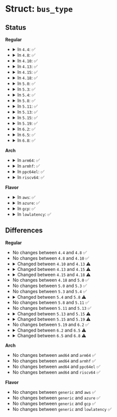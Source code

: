 # Struct: <code>bus_type</code>

## Status
<b>Regular</b>
<ul>
<li>
<details>
<summary>In <code>4.4</code>: ✅</summary>

```c
struct bus_type {
    const char *name;
    const char *dev_name;
    struct device *dev_root;
    struct device_attribute *dev_attrs;
    const struct attribute_group **bus_groups;
    const struct attribute_group **dev_groups;
    const struct attribute_group **drv_groups;
    int (*match)(struct device *, struct device_driver *);
    int (*uevent)(struct device *, struct kobj_uevent_env *);
    int (*probe)(struct device *);
    int (*remove)(struct device *);
    void (*shutdown)(struct device *);
    int (*online)(struct device *);
    int (*offline)(struct device *);
    int (*suspend)(struct device *, pm_message_t);
    int (*resume)(struct device *);
    const struct dev_pm_ops *pm;
    const struct iommu_ops *iommu_ops;
    struct subsys_private *p;
    struct lock_class_key lock_key;
};
```
</details>
</li>
<li>
<details>
<summary>In <code>4.8</code>: ✅</summary>

```c
struct bus_type {
    const char *name;
    const char *dev_name;
    struct device *dev_root;
    struct device_attribute *dev_attrs;
    const struct attribute_group **bus_groups;
    const struct attribute_group **dev_groups;
    const struct attribute_group **drv_groups;
    int (*match)(struct device *, struct device_driver *);
    int (*uevent)(struct device *, struct kobj_uevent_env *);
    int (*probe)(struct device *);
    int (*remove)(struct device *);
    void (*shutdown)(struct device *);
    int (*online)(struct device *);
    int (*offline)(struct device *);
    int (*suspend)(struct device *, pm_message_t);
    int (*resume)(struct device *);
    const struct dev_pm_ops *pm;
    const struct iommu_ops *iommu_ops;
    struct subsys_private *p;
    struct lock_class_key lock_key;
};
```
</details>
</li>
<li>
<details>
<summary>In <code>4.10</code>: ✅</summary>

```c
struct bus_type {
    const char *name;
    const char *dev_name;
    struct device *dev_root;
    struct device_attribute *dev_attrs;
    const struct attribute_group **bus_groups;
    const struct attribute_group **dev_groups;
    const struct attribute_group **drv_groups;
    int (*match)(struct device *, struct device_driver *);
    int (*uevent)(struct device *, struct kobj_uevent_env *);
    int (*probe)(struct device *);
    int (*remove)(struct device *);
    void (*shutdown)(struct device *);
    int (*online)(struct device *);
    int (*offline)(struct device *);
    int (*suspend)(struct device *, pm_message_t);
    int (*resume)(struct device *);
    const struct dev_pm_ops *pm;
    const struct iommu_ops *iommu_ops;
    struct subsys_private *p;
    struct lock_class_key lock_key;
};
```
</details>
</li>
<li>
<details>
<summary>In <code>4.13</code>: ✅</summary>

```c
struct bus_type {
    const char *name;
    const char *dev_name;
    struct device *dev_root;
    const struct attribute_group **bus_groups;
    const struct attribute_group **dev_groups;
    const struct attribute_group **drv_groups;
    int (*match)(struct device *, struct device_driver *);
    int (*uevent)(struct device *, struct kobj_uevent_env *);
    int (*probe)(struct device *);
    int (*remove)(struct device *);
    void (*shutdown)(struct device *);
    int (*online)(struct device *);
    int (*offline)(struct device *);
    int (*suspend)(struct device *, pm_message_t);
    int (*resume)(struct device *);
    int (*num_vf)(struct device *);
    const struct dev_pm_ops *pm;
    const struct iommu_ops *iommu_ops;
    struct subsys_private *p;
    struct lock_class_key lock_key;
};
```
</details>
</li>
<li>
<details>
<summary>In <code>4.15</code>: ✅</summary>

```c
struct bus_type {
    const char *name;
    const char *dev_name;
    struct device *dev_root;
    const struct attribute_group **bus_groups;
    const struct attribute_group **dev_groups;
    const struct attribute_group **drv_groups;
    int (*match)(struct device *, struct device_driver *);
    int (*uevent)(struct device *, struct kobj_uevent_env *);
    int (*probe)(struct device *);
    int (*remove)(struct device *);
    void (*shutdown)(struct device *);
    int (*online)(struct device *);
    int (*offline)(struct device *);
    int (*suspend)(struct device *, pm_message_t);
    int (*resume)(struct device *);
    int (*num_vf)(struct device *);
    const struct dev_pm_ops *pm;
    const struct iommu_ops *iommu_ops;
    struct subsys_private *p;
    struct lock_class_key lock_key;
    bool force_dma;
};
```
</details>
</li>
<li>
<details>
<summary>In <code>4.18</code>: ✅</summary>

```c
struct bus_type {
    const char *name;
    const char *dev_name;
    struct device *dev_root;
    const struct attribute_group **bus_groups;
    const struct attribute_group **dev_groups;
    const struct attribute_group **drv_groups;
    int (*match)(struct device *, struct device_driver *);
    int (*uevent)(struct device *, struct kobj_uevent_env *);
    int (*probe)(struct device *);
    int (*remove)(struct device *);
    void (*shutdown)(struct device *);
    int (*online)(struct device *);
    int (*offline)(struct device *);
    int (*suspend)(struct device *, pm_message_t);
    int (*resume)(struct device *);
    int (*num_vf)(struct device *);
    int (*dma_configure)(struct device *);
    const struct dev_pm_ops *pm;
    const struct iommu_ops *iommu_ops;
    struct subsys_private *p;
    struct lock_class_key lock_key;
    bool need_parent_lock;
};
```
</details>
</li>
<li>
<details>
<summary>In <code>5.0</code>: ✅</summary>

```c
struct bus_type {
    const char *name;
    const char *dev_name;
    struct device *dev_root;
    const struct attribute_group **bus_groups;
    const struct attribute_group **dev_groups;
    const struct attribute_group **drv_groups;
    int (*match)(struct device *, struct device_driver *);
    int (*uevent)(struct device *, struct kobj_uevent_env *);
    int (*probe)(struct device *);
    int (*remove)(struct device *);
    void (*shutdown)(struct device *);
    int (*online)(struct device *);
    int (*offline)(struct device *);
    int (*suspend)(struct device *, pm_message_t);
    int (*resume)(struct device *);
    int (*num_vf)(struct device *);
    int (*dma_configure)(struct device *);
    const struct dev_pm_ops *pm;
    const struct iommu_ops *iommu_ops;
    struct subsys_private *p;
    struct lock_class_key lock_key;
    bool need_parent_lock;
};
```
</details>
</li>
<li>
<details>
<summary>In <code>5.3</code>: ✅</summary>

```c
struct bus_type {
    const char *name;
    const char *dev_name;
    struct device *dev_root;
    const struct attribute_group **bus_groups;
    const struct attribute_group **dev_groups;
    const struct attribute_group **drv_groups;
    int (*match)(struct device *, struct device_driver *);
    int (*uevent)(struct device *, struct kobj_uevent_env *);
    int (*probe)(struct device *);
    int (*remove)(struct device *);
    void (*shutdown)(struct device *);
    int (*online)(struct device *);
    int (*offline)(struct device *);
    int (*suspend)(struct device *, pm_message_t);
    int (*resume)(struct device *);
    int (*num_vf)(struct device *);
    int (*dma_configure)(struct device *);
    const struct dev_pm_ops *pm;
    const struct iommu_ops *iommu_ops;
    struct subsys_private *p;
    struct lock_class_key lock_key;
    bool need_parent_lock;
};
```
</details>
</li>
<li>
<details>
<summary>In <code>5.4</code>: ✅</summary>

```c
struct bus_type {
    const char *name;
    const char *dev_name;
    struct device *dev_root;
    const struct attribute_group **bus_groups;
    const struct attribute_group **dev_groups;
    const struct attribute_group **drv_groups;
    int (*match)(struct device *, struct device_driver *);
    int (*uevent)(struct device *, struct kobj_uevent_env *);
    int (*probe)(struct device *);
    int (*remove)(struct device *);
    void (*shutdown)(struct device *);
    int (*online)(struct device *);
    int (*offline)(struct device *);
    int (*suspend)(struct device *, pm_message_t);
    int (*resume)(struct device *);
    int (*num_vf)(struct device *);
    int (*dma_configure)(struct device *);
    const struct dev_pm_ops *pm;
    const struct iommu_ops *iommu_ops;
    struct subsys_private *p;
    struct lock_class_key lock_key;
    bool need_parent_lock;
};
```
</details>
</li>
<li>
<details>
<summary>In <code>5.8</code>: ✅</summary>

```c
struct bus_type {
    const char *name;
    const char *dev_name;
    struct device *dev_root;
    const struct attribute_group **bus_groups;
    const struct attribute_group **dev_groups;
    const struct attribute_group **drv_groups;
    int (*match)(struct device *, struct device_driver *);
    int (*uevent)(struct device *, struct kobj_uevent_env *);
    int (*probe)(struct device *);
    void (*sync_state)(struct device *);
    int (*remove)(struct device *);
    void (*shutdown)(struct device *);
    int (*online)(struct device *);
    int (*offline)(struct device *);
    int (*suspend)(struct device *, pm_message_t);
    int (*resume)(struct device *);
    int (*num_vf)(struct device *);
    int (*dma_configure)(struct device *);
    const struct dev_pm_ops *pm;
    const struct iommu_ops *iommu_ops;
    struct subsys_private *p;
    struct lock_class_key lock_key;
    bool need_parent_lock;
};
```
</details>
</li>
<li>
<details>
<summary>In <code>5.11</code>: ✅</summary>

```c
struct bus_type {
    const char *name;
    const char *dev_name;
    struct device *dev_root;
    const struct attribute_group **bus_groups;
    const struct attribute_group **dev_groups;
    const struct attribute_group **drv_groups;
    int (*match)(struct device *, struct device_driver *);
    int (*uevent)(struct device *, struct kobj_uevent_env *);
    int (*probe)(struct device *);
    void (*sync_state)(struct device *);
    int (*remove)(struct device *);
    void (*shutdown)(struct device *);
    int (*online)(struct device *);
    int (*offline)(struct device *);
    int (*suspend)(struct device *, pm_message_t);
    int (*resume)(struct device *);
    int (*num_vf)(struct device *);
    int (*dma_configure)(struct device *);
    const struct dev_pm_ops *pm;
    const struct iommu_ops *iommu_ops;
    struct subsys_private *p;
    struct lock_class_key lock_key;
    bool need_parent_lock;
};
```
</details>
</li>
<li>
<details>
<summary>In <code>5.13</code>: ✅</summary>

```c
struct bus_type {
    const char *name;
    const char *dev_name;
    struct device *dev_root;
    const struct attribute_group **bus_groups;
    const struct attribute_group **dev_groups;
    const struct attribute_group **drv_groups;
    int (*match)(struct device *, struct device_driver *);
    int (*uevent)(struct device *, struct kobj_uevent_env *);
    int (*probe)(struct device *);
    void (*sync_state)(struct device *);
    int (*remove)(struct device *);
    void (*shutdown)(struct device *);
    int (*online)(struct device *);
    int (*offline)(struct device *);
    int (*suspend)(struct device *, pm_message_t);
    int (*resume)(struct device *);
    int (*num_vf)(struct device *);
    int (*dma_configure)(struct device *);
    const struct dev_pm_ops *pm;
    const struct iommu_ops *iommu_ops;
    struct subsys_private *p;
    struct lock_class_key lock_key;
    bool need_parent_lock;
};
```
</details>
</li>
<li>
<details>
<summary>In <code>5.15</code>: ✅</summary>

```c
struct bus_type {
    const char *name;
    const char *dev_name;
    struct device *dev_root;
    const struct attribute_group **bus_groups;
    const struct attribute_group **dev_groups;
    const struct attribute_group **drv_groups;
    int (*match)(struct device *, struct device_driver *);
    int (*uevent)(struct device *, struct kobj_uevent_env *);
    int (*probe)(struct device *);
    void (*sync_state)(struct device *);
    void (*remove)(struct device *);
    void (*shutdown)(struct device *);
    int (*online)(struct device *);
    int (*offline)(struct device *);
    int (*suspend)(struct device *, pm_message_t);
    int (*resume)(struct device *);
    int (*num_vf)(struct device *);
    int (*dma_configure)(struct device *);
    const struct dev_pm_ops *pm;
    const struct iommu_ops *iommu_ops;
    struct subsys_private *p;
    struct lock_class_key lock_key;
    bool need_parent_lock;
};
```
</details>
</li>
<li>
<details>
<summary>In <code>5.19</code>: ✅</summary>

```c
struct bus_type {
    const char *name;
    const char *dev_name;
    struct device *dev_root;
    const struct attribute_group **bus_groups;
    const struct attribute_group **dev_groups;
    const struct attribute_group **drv_groups;
    int (*match)(struct device *, struct device_driver *);
    int (*uevent)(struct device *, struct kobj_uevent_env *);
    int (*probe)(struct device *);
    void (*sync_state)(struct device *);
    void (*remove)(struct device *);
    void (*shutdown)(struct device *);
    int (*online)(struct device *);
    int (*offline)(struct device *);
    int (*suspend)(struct device *, pm_message_t);
    int (*resume)(struct device *);
    int (*num_vf)(struct device *);
    int (*dma_configure)(struct device *);
    void (*dma_cleanup)(struct device *);
    const struct dev_pm_ops *pm;
    const struct iommu_ops *iommu_ops;
    struct subsys_private *p;
    struct lock_class_key lock_key;
    bool need_parent_lock;
};
```
</details>
</li>
<li>
<details>
<summary>In <code>6.2</code>: ✅</summary>

```c
struct bus_type {
    const char *name;
    const char *dev_name;
    struct device *dev_root;
    const struct attribute_group **bus_groups;
    const struct attribute_group **dev_groups;
    const struct attribute_group **drv_groups;
    int (*match)(struct device *, struct device_driver *);
    int (*uevent)(struct device *, struct kobj_uevent_env *);
    int (*probe)(struct device *);
    void (*sync_state)(struct device *);
    void (*remove)(struct device *);
    void (*shutdown)(struct device *);
    int (*online)(struct device *);
    int (*offline)(struct device *);
    int (*suspend)(struct device *, pm_message_t);
    int (*resume)(struct device *);
    int (*num_vf)(struct device *);
    int (*dma_configure)(struct device *);
    void (*dma_cleanup)(struct device *);
    const struct dev_pm_ops *pm;
    const struct iommu_ops *iommu_ops;
    struct subsys_private *p;
    struct lock_class_key lock_key;
    bool need_parent_lock;
};
```
</details>
</li>
<li>
<details>
<summary>In <code>6.5</code>: ✅</summary>

```c
struct bus_type {
    const char *name;
    const char *dev_name;
    const struct attribute_group **bus_groups;
    const struct attribute_group **dev_groups;
    const struct attribute_group **drv_groups;
    int (*match)(struct device *, struct device_driver *);
    int (*uevent)(const struct device *, struct kobj_uevent_env *);
    int (*probe)(struct device *);
    void (*sync_state)(struct device *);
    void (*remove)(struct device *);
    void (*shutdown)(struct device *);
    int (*online)(struct device *);
    int (*offline)(struct device *);
    int (*suspend)(struct device *, pm_message_t);
    int (*resume)(struct device *);
    int (*num_vf)(struct device *);
    int (*dma_configure)(struct device *);
    void (*dma_cleanup)(struct device *);
    const struct dev_pm_ops *pm;
    const struct iommu_ops *iommu_ops;
    bool need_parent_lock;
};
```
</details>
</li>
<li>
<details>
<summary>In <code>6.8</code>: ✅</summary>

```c
struct bus_type {
    const char *name;
    const char *dev_name;
    const struct attribute_group **bus_groups;
    const struct attribute_group **dev_groups;
    const struct attribute_group **drv_groups;
    int (*match)(struct device *, struct device_driver *);
    int (*uevent)(const struct device *, struct kobj_uevent_env *);
    int (*probe)(struct device *);
    void (*sync_state)(struct device *);
    void (*remove)(struct device *);
    void (*shutdown)(struct device *);
    int (*online)(struct device *);
    int (*offline)(struct device *);
    int (*suspend)(struct device *, pm_message_t);
    int (*resume)(struct device *);
    int (*num_vf)(struct device *);
    int (*dma_configure)(struct device *);
    void (*dma_cleanup)(struct device *);
    const struct dev_pm_ops *pm;
    bool need_parent_lock;
};
```
</details>
</li>
</ul>
<b>Arch</b>
<ul>
<li>
<details>
<summary>In <code>arm64</code>: ✅</summary>

```c
struct bus_type {
    const char *name;
    const char *dev_name;
    struct device *dev_root;
    const struct attribute_group **bus_groups;
    const struct attribute_group **dev_groups;
    const struct attribute_group **drv_groups;
    int (*match)(struct device *, struct device_driver *);
    int (*uevent)(struct device *, struct kobj_uevent_env *);
    int (*probe)(struct device *);
    int (*remove)(struct device *);
    void (*shutdown)(struct device *);
    int (*online)(struct device *);
    int (*offline)(struct device *);
    int (*suspend)(struct device *, pm_message_t);
    int (*resume)(struct device *);
    int (*num_vf)(struct device *);
    int (*dma_configure)(struct device *);
    const struct dev_pm_ops *pm;
    const struct iommu_ops *iommu_ops;
    struct subsys_private *p;
    struct lock_class_key lock_key;
    bool need_parent_lock;
};
```
</details>
</li>
<li>
<details>
<summary>In <code>armhf</code>: ✅</summary>

```c
struct bus_type {
    const char *name;
    const char *dev_name;
    struct device *dev_root;
    const struct attribute_group **bus_groups;
    const struct attribute_group **dev_groups;
    const struct attribute_group **drv_groups;
    int (*match)(struct device *, struct device_driver *);
    int (*uevent)(struct device *, struct kobj_uevent_env *);
    int (*probe)(struct device *);
    int (*remove)(struct device *);
    void (*shutdown)(struct device *);
    int (*online)(struct device *);
    int (*offline)(struct device *);
    int (*suspend)(struct device *, pm_message_t);
    int (*resume)(struct device *);
    int (*num_vf)(struct device *);
    int (*dma_configure)(struct device *);
    const struct dev_pm_ops *pm;
    const struct iommu_ops *iommu_ops;
    struct subsys_private *p;
    struct lock_class_key lock_key;
    bool need_parent_lock;
};
```
</details>
</li>
<li>
<details>
<summary>In <code>ppc64el</code>: ✅</summary>

```c
struct bus_type {
    const char *name;
    const char *dev_name;
    struct device *dev_root;
    const struct attribute_group **bus_groups;
    const struct attribute_group **dev_groups;
    const struct attribute_group **drv_groups;
    int (*match)(struct device *, struct device_driver *);
    int (*uevent)(struct device *, struct kobj_uevent_env *);
    int (*probe)(struct device *);
    int (*remove)(struct device *);
    void (*shutdown)(struct device *);
    int (*online)(struct device *);
    int (*offline)(struct device *);
    int (*suspend)(struct device *, pm_message_t);
    int (*resume)(struct device *);
    int (*num_vf)(struct device *);
    int (*dma_configure)(struct device *);
    const struct dev_pm_ops *pm;
    const struct iommu_ops *iommu_ops;
    struct subsys_private *p;
    struct lock_class_key lock_key;
    bool need_parent_lock;
};
```
</details>
</li>
<li>
<details>
<summary>In <code>riscv64</code>: ✅</summary>

```c
struct bus_type {
    const char *name;
    const char *dev_name;
    struct device *dev_root;
    const struct attribute_group **bus_groups;
    const struct attribute_group **dev_groups;
    const struct attribute_group **drv_groups;
    int (*match)(struct device *, struct device_driver *);
    int (*uevent)(struct device *, struct kobj_uevent_env *);
    int (*probe)(struct device *);
    int (*remove)(struct device *);
    void (*shutdown)(struct device *);
    int (*online)(struct device *);
    int (*offline)(struct device *);
    int (*suspend)(struct device *, pm_message_t);
    int (*resume)(struct device *);
    int (*num_vf)(struct device *);
    int (*dma_configure)(struct device *);
    const struct dev_pm_ops *pm;
    const struct iommu_ops *iommu_ops;
    struct subsys_private *p;
    struct lock_class_key lock_key;
    bool need_parent_lock;
};
```
</details>
</li>
</ul>
<b>Flavor</b>
<ul>
<li>
<details>
<summary>In <code>aws</code>: ✅</summary>

```c
struct bus_type {
    const char *name;
    const char *dev_name;
    struct device *dev_root;
    const struct attribute_group **bus_groups;
    const struct attribute_group **dev_groups;
    const struct attribute_group **drv_groups;
    int (*match)(struct device *, struct device_driver *);
    int (*uevent)(struct device *, struct kobj_uevent_env *);
    int (*probe)(struct device *);
    int (*remove)(struct device *);
    void (*shutdown)(struct device *);
    int (*online)(struct device *);
    int (*offline)(struct device *);
    int (*suspend)(struct device *, pm_message_t);
    int (*resume)(struct device *);
    int (*num_vf)(struct device *);
    int (*dma_configure)(struct device *);
    const struct dev_pm_ops *pm;
    const struct iommu_ops *iommu_ops;
    struct subsys_private *p;
    struct lock_class_key lock_key;
    bool need_parent_lock;
};
```
</details>
</li>
<li>
<details>
<summary>In <code>azure</code>: ✅</summary>

```c
struct bus_type {
    const char *name;
    const char *dev_name;
    struct device *dev_root;
    const struct attribute_group **bus_groups;
    const struct attribute_group **dev_groups;
    const struct attribute_group **drv_groups;
    int (*match)(struct device *, struct device_driver *);
    int (*uevent)(struct device *, struct kobj_uevent_env *);
    int (*probe)(struct device *);
    int (*remove)(struct device *);
    void (*shutdown)(struct device *);
    int (*online)(struct device *);
    int (*offline)(struct device *);
    int (*suspend)(struct device *, pm_message_t);
    int (*resume)(struct device *);
    int (*num_vf)(struct device *);
    int (*dma_configure)(struct device *);
    const struct dev_pm_ops *pm;
    const struct iommu_ops *iommu_ops;
    struct subsys_private *p;
    struct lock_class_key lock_key;
    bool need_parent_lock;
};
```
</details>
</li>
<li>
<details>
<summary>In <code>gcp</code>: ✅</summary>

```c
struct bus_type {
    const char *name;
    const char *dev_name;
    struct device *dev_root;
    const struct attribute_group **bus_groups;
    const struct attribute_group **dev_groups;
    const struct attribute_group **drv_groups;
    int (*match)(struct device *, struct device_driver *);
    int (*uevent)(struct device *, struct kobj_uevent_env *);
    int (*probe)(struct device *);
    int (*remove)(struct device *);
    void (*shutdown)(struct device *);
    int (*online)(struct device *);
    int (*offline)(struct device *);
    int (*suspend)(struct device *, pm_message_t);
    int (*resume)(struct device *);
    int (*num_vf)(struct device *);
    int (*dma_configure)(struct device *);
    const struct dev_pm_ops *pm;
    const struct iommu_ops *iommu_ops;
    struct subsys_private *p;
    struct lock_class_key lock_key;
    bool need_parent_lock;
};
```
</details>
</li>
<li>
<details>
<summary>In <code>lowlatency</code>: ✅</summary>

```c
struct bus_type {
    const char *name;
    const char *dev_name;
    struct device *dev_root;
    const struct attribute_group **bus_groups;
    const struct attribute_group **dev_groups;
    const struct attribute_group **drv_groups;
    int (*match)(struct device *, struct device_driver *);
    int (*uevent)(struct device *, struct kobj_uevent_env *);
    int (*probe)(struct device *);
    int (*remove)(struct device *);
    void (*shutdown)(struct device *);
    int (*online)(struct device *);
    int (*offline)(struct device *);
    int (*suspend)(struct device *, pm_message_t);
    int (*resume)(struct device *);
    int (*num_vf)(struct device *);
    int (*dma_configure)(struct device *);
    const struct dev_pm_ops *pm;
    const struct iommu_ops *iommu_ops;
    struct subsys_private *p;
    struct lock_class_key lock_key;
    bool need_parent_lock;
};
```
</details>
</li>
</ul>

## Differences
<b>Regular</b>
<ul>
<li>
No changes between <code>4.4</code> and <code>4.8</code> ✅
</li>
<li>
No changes between <code>4.8</code> and <code>4.10</code> ✅
</li>
<li>
<details>
<summary>Changed between <code>4.10</code> and <code>4.13</code> ⚠️</summary>
<ul>
<li>
<b>Field added. </b>
<code>int (*num_vf)(struct device *)</code>
</li>
<li>
<b>Field removed. </b>
<code>struct device_attribute *dev_attrs</code>
</li>
</ul>
</details>
</li>
<li>
<details>
<summary>Changed between <code>4.13</code> and <code>4.15</code> ⚠️</summary>
<ul>
<li>
<b>Field added. </b>
<code>bool force_dma</code>
</li>
</ul>
</details>
</li>
<li>
<details>
<summary>Changed between <code>4.15</code> and <code>4.18</code> ⚠️</summary>
<ul>
<li>
<b>Field added. </b>
<code>int (*dma_configure)(struct device *)</code>
</li>
<li>
<b>Field added. </b>
<code>bool need_parent_lock</code>
</li>
<li>
<b>Field removed. </b>
<code>bool force_dma</code>
</li>
</ul>
</details>
</li>
<li>
No changes between <code>4.18</code> and <code>5.0</code> ✅
</li>
<li>
No changes between <code>5.0</code> and <code>5.3</code> ✅
</li>
<li>
No changes between <code>5.3</code> and <code>5.4</code> ✅
</li>
<li>
<details>
<summary>Changed between <code>5.4</code> and <code>5.8</code> ⚠️</summary>
<ul>
<li>
<b>Field added. </b>
<code>void (*sync_state)(struct device *)</code>
</li>
</ul>
</details>
</li>
<li>
No changes between <code>5.8</code> and <code>5.11</code> ✅
</li>
<li>
No changes between <code>5.11</code> and <code>5.13</code> ✅
</li>
<li>
<details>
<summary>Changed between <code>5.13</code> and <code>5.15</code> ⚠️</summary>
<ul>
<li>
<b>Field type changed. </b>
<code>int (*remove)(struct device *)</code> ➡️ <code>void (*remove)(struct device *)</code>
</li>
</ul>
</details>
</li>
<li>
<details>
<summary>Changed between <code>5.15</code> and <code>5.19</code> ⚠️</summary>
<ul>
<li>
<b>Field added. </b>
<code>void (*dma_cleanup)(struct device *)</code>
</li>
</ul>
</details>
</li>
<li>
No changes between <code>5.19</code> and <code>6.2</code> ✅
</li>
<li>
<details>
<summary>Changed between <code>6.2</code> and <code>6.5</code> ⚠️</summary>
<ul>
<li>
<b>Field removed. </b>
<code>struct device *dev_root</code>
</li>
<li>
<b>Field removed. </b>
<code>struct subsys_private *p</code>
</li>
<li>
<b>Field removed. </b>
<code>struct lock_class_key lock_key</code>
</li>
<li>
<b>Field type changed. </b>
<code>int (*uevent)(struct device *, struct kobj_uevent_env *)</code> ➡️ <code>int (*uevent)(const struct device *, struct kobj_uevent_env *)</code>
</li>
</ul>
</details>
</li>
<li>
<details>
<summary>Changed between <code>6.5</code> and <code>6.8</code> ⚠️</summary>
<ul>
<li>
<b>Field removed. </b>
<code>const struct iommu_ops *iommu_ops</code>
</li>
</ul>
</details>
</li>
</ul>
<b>Arch</b>
<ul>
<li>
No changes between <code>amd64</code> and <code>arm64</code> ✅
</li>
<li>
No changes between <code>amd64</code> and <code>armhf</code> ✅
</li>
<li>
No changes between <code>amd64</code> and <code>ppc64el</code> ✅
</li>
<li>
No changes between <code>amd64</code> and <code>riscv64</code> ✅
</li>
</ul>
<b>Flavor</b>
<ul>
<li>
No changes between <code>generic</code> and <code>aws</code> ✅
</li>
<li>
No changes between <code>generic</code> and <code>azure</code> ✅
</li>
<li>
No changes between <code>generic</code> and <code>gcp</code> ✅
</li>
<li>
No changes between <code>generic</code> and <code>lowlatency</code> ✅
</li>
</ul>
